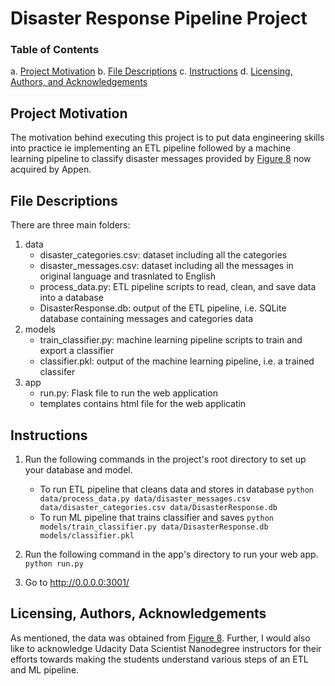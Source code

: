# Disaster Response Pipeline Project

### Table of Contents

a. [Project Motivation](#motivation)
b. [File Descriptions](#datadescriptions)
c. [Instructions](#instructions)
d. [Licensing, Authors, and Acknowledgements](#licensing)

## Project Motivation<a name="motivation"></a>
The motivation behind executing this project is to put data engineering skills into practice ie implementing an ETL pipeline followed by a machine learning pipeline to classify disaster messages provided by [Figure 8](https://appen.com/) now acquired by Appen.

## File Descriptions<a name="filedescriptions"></a>

There are three main folders:
1. data
    - disaster_categories.csv: dataset including all the categories 
    - disaster_messages.csv: dataset including all the messages in original language and trasnlated to English
    - process_data.py: ETL pipeline scripts to read, clean, and save data into a database
    - DisasterResponse.db: output of the ETL pipeline, i.e. SQLite database containing messages and categories data
2. models
    - train_classifier.py: machine learning pipeline scripts to train and export a classifier
    - classifier.pkl: output of the machine learning pipeline, i.e. a trained classifer
3. app
    - run.py: Flask file to run the web application
    - templates contains html file for the web applicatin

## Instructions <a name="instructions"></a>
1. Run the following commands in the project's root directory to set up your database and model.

    - To run ETL pipeline that cleans data and stores in database
        `python data/process_data.py data/disaster_messages.csv data/disaster_categories.csv data/DisasterResponse.db`
    - To run ML pipeline that trains classifier and saves
        `python models/train_classifier.py data/DisasterResponse.db models/classifier.pkl`

2. Run the following command in the app's directory to run your web app.
    `python run.py`

3. Go to http://0.0.0.0:3001/

## Licensing, Authors, Acknowledgements<a name="licensing"></a>
As mentioned, the data was obtained from [Figure 8](https://appen.com/). Further, I would also like to acknowledge Udacity Data Scientist Nanodegree instructors for their efforts towards making the students understand various steps of an ETL and ML pipeline.